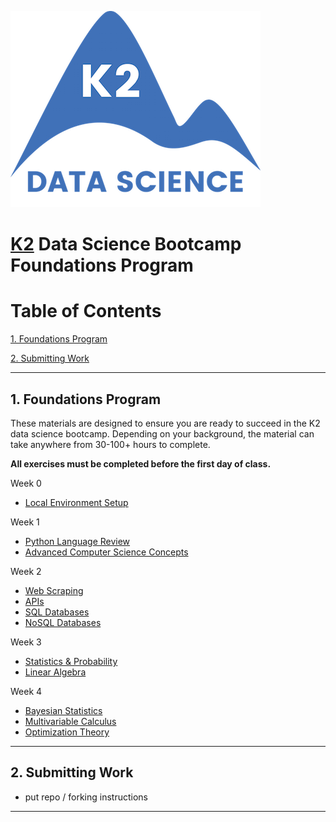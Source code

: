 ![K2 logo](images/k2_logo.png)

# [K2](http://www.k2datascience.com/) Data Science Bootcamp Foundations Program
# Table of Contents

[1. Foundations Program](#section-a)

[2. Submitting Work](#section-b)


---

## <a name="section-a"></a>1.  Foundations Program

These materials are designed to ensure you are ready to succeed in the
K2 data science bootcamp. Depending on your background, the material can take anywhere from 30-100+ hours to complete.

**All exercises must be completed before the first day of class.**

Week 0
  - [Local Environment Setup](0-environment.md)

Week 1
  - [Python Language Review](1-python.md)
  - [Advanced Computer Science Concepts](1-cs-concepts.md)

Week 2
 - [Web Scraping](2-web-scraping.md)
 - [APIs](2-api.md)
 - [SQL Databases](2-sql.md)
 - [NoSQL Databases](2-nosql.md)

Week 3
 - [Statistics & Probability](3-statistics-probability.md)
 - [Linear Algebra](3-linear-algebra.md)

Week 4
 - [Bayesian Statistics](4-bayesian-statistics.md)
 - [Multivariable Calculus](4-calculus.md)
 - [Optimization Theory](4-optimization-theory.md)


---

## <a name="section-b"></a>2.  Submitting Work

- put repo / forking instructions

---
